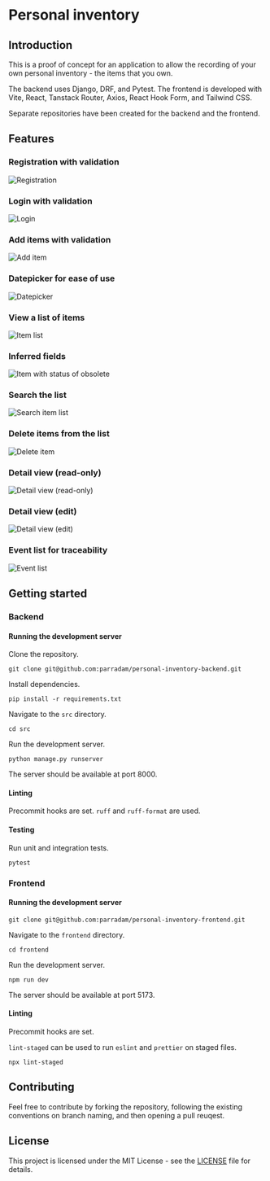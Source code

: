 # Personal inventory

## Introduction

This is a proof of concept for an application to allow the recording of your own personal inventory - the items that you own.

The backend uses Django, DRF, and Pytest. The frontend is developed with Vite, React, Tanstack Router, Axios, React Hook Form, and Tailwind CSS.

Separate repositories have been created for the backend and the frontend.

## Features

### Registration with validation

![Registration](images/registration.png)

### Login with validation

![Login](images/login.png)

### Add items with validation

![Add item](images/add_item.png)

### Datepicker for ease of use

![Datepicker](images/datepicker.png)

### View a list of items

![Item list](images/item_list.png)

### Inferred fields

![Item with status of obsolete](images/item_with_status_of_obsolete.png)

### Search the list

![Search item list](images/search_item_list.png)

### Delete items from the list

![Delete item](images/delete_item.png)

### Detail view (read-only)

![Detail view (read-only)](images/detail_view_read-only.png)

### Detail view (edit)

![Detail view (edit)](images/detail_view_edit.png)

### Event list for traceability

![Event list](images/event_list.png)

## Getting started

### Backend

#### Running the development server

Clone the repository.

```shell
git clone git@github.com:parradam/personal-inventory-backend.git
```

Install dependencies.

```shell
pip install -r requirements.txt
```

Navigate to the `src` directory.

```shell
cd src
```

Run the development server.

```shell
python manage.py runserver
```

The server should be available at port 8000.

#### Linting

Precommit hooks are set. `ruff` and `ruff-format` are used.

#### Testing

Run unit and integration tests.

```shell
pytest
```

### Frontend

#### Running the development server

```shell
git clone git@github.com:parradam/personal-inventory-frontend.git
```

Navigate to the `frontend` directory.

```shell
cd frontend
```

Run the development server.

```shell
npm run dev
```

The server should be available at port 5173.

#### Linting

Precommit hooks are set.

`lint-staged` can be used to run `eslint` and `prettier` on staged files.

```shell
npx lint-staged
```

## Contributing

Feel free to contribute by forking the repository, following the existing conventions on branch naming, and then opening a pull reuqest.

## License

This project is licensed under the MIT License - see the [LICENSE](./LICENSE) file for details.
